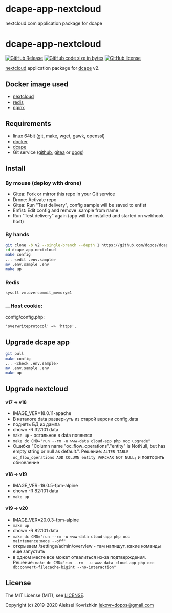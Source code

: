 # dcape-app-nextcloud
nextcloud.com application package for dcape

# dcape-app-nextcloud

[![GitHub Release][1]][2] [![GitHub code size in bytes][3]]() [![GitHub license][4]][5]

[1]: https://img.shields.io/github/release/dopos/dcape-app-nextcloud.svg
[2]: https://github.com/dopos/dcape-app-nextcloud/releases
[3]: https://img.shields.io/github/languages/code-size/dopos/dcape-app-nextcloud.svg
[4]: https://img.shields.io/github/license/dopos/dcape-app-nextcloud.svg
[5]: LICENSE

[nextcloud](https://www.nextcloud.com/) application package for [dcape](https://github.com/dopos/dcape) v2.

## Docker image used

* [nextcloud](https://hub.docker.com/_/nextcloud)
* [redis](https://hub.docker.com/_/redis)
* [nginx](https://hub.docker.com/_/nginx)

## Requirements

* linux 64bit (git, make, wget, gawk, openssl)
* [docker](http://docker.io)
* [dcape](https://github.com/dopos/dcape)
* Git service ([github](https://github.com), [gitea](https://gitea.io) or [gogs](https://gogs.io))

## Install

### By mouse (deploy with drone)

* Gitea: Fork or mirror this repo in your Git service
* Drone: Activate repo
* Gitea: Run "Test delivery", config sample will be saved to enfist
* Enfist: Edit config and remove .sample from name
* Run "Test delivery" again (app will be installed and started on webhook host)

### By hands

```bash
git clone -b v2 --single-branch --depth 1 https://github.com/dopos/dcape-app-nextcloud.git
cd dcape-app-nextcloud
make config
... <edit .env.sample>
mv .env.sample .env
make up
```

### Redis
```
sysctl vm.overcommit_memory=1
```

### __Host cookie:

config/config.php:
```
'overwriteprotocol' => 'https',
```

## Upgrade dcape app

```bash
git pull
make config
... <check .env.sample>
mv .env.sample .env
make up
```

## Upgrade nextcloud

#### v17 -> v18

* IMAGE_VER=18.0.11-apache
* В каталоге data развернуть из старой версии config,data
* поднять БД из дампа
* chown -R 32:101 data
* `make up` - остальное в data появится
* `make dc CMD="run --rm -u www-data cloud-app php occ upgrade"`
* Ошибка "Column name "oc_flow_operations"."entity" is NotNull, but has empty string or null as default.".
 Решение: `ALTER TABLE oc_flow_operations ADD COLUMN entity VARCHAR NOT NULL;` и повторить обновление

#### v18 -> v19

* IMAGE_VER=19.0.5-fpm-alpine
* chown -R 82:101 data
* `make up`

#### v19 -> v20

* IMAGE_VER=20.0.3-fpm-alpine
* `make up`
* chown -R 82:101 data
* `make dc CMD="run --rm -u www-data cloud-app php occ maintenance:mode --off"`
* открываем /settings/admin/overview - там напишут, какие команды еще запустить
* в одном месте все может отвалиться из-за подтверждения. Решение: `make dc CMD="run --rm  -u www-data cloud-app php occ db:convert-filecache-bigint --no-interaction"`

## License

The MIT License (MIT), see [LICENSE](LICENSE).

Copyright (c) 2019-2020 Aleksei Kovrizhkin <lekovr+dopos@gmail.com>
